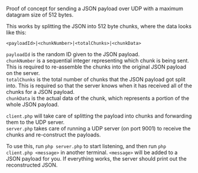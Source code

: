 Proof of concept for sending a JSON payload over UDP with a maximum datagram size of 512 bytes.

This works by splitting the JSON into 512 byte chunks, where the data looks like this:

    <payloadId>|<chunkNumber>|<totalChunks>|<chunkData>
    
`payloadId` is the random ID given to the JSON payload.  
`chunkNumber` is a sequential integer representing which chunk is being sent. This is required to re-assemble the chunks
into the original JSON payload on the server.  
`totalChunks` is the total number of chunks that the JSON payload got split into. This is required so that the server
knows when it has received all of the chunks for a JSON payload.  
`chunkData` is the actual data of the chunk, which represents a portion of the whole JSON payload.

`client.php` will take care of splitting the payload into chunks and forwarding them to the UDP server.  
`server.php` takes care of running a UDP server (on port 9001) to receive the chunks and re-construct the payloads.

To use this, run `php server.php` to start listening, and then run `php client.php <message>` in another terminal.
`<message>` will be added to a JSON payload for you. If everything works, the server should print out the reconstructed
JSON.
